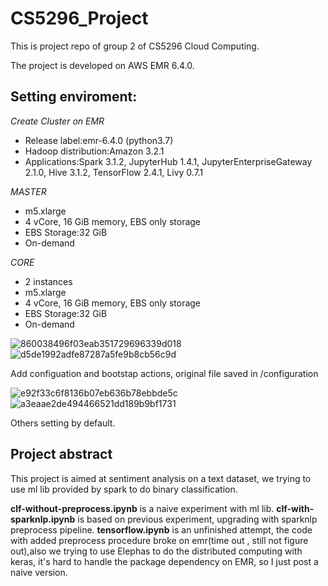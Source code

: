 # CS5296_Project
This is project repo of group 2 of CS5296 Cloud Computing.

The project is developed on AWS EMR 6.4.0.

## Setting enviroment:

*Create Cluster on EMR*
  - Release label:emr-6.4.0 (python3.7)
  - Hadoop distribution:Amazon 3.2.1
  - Applications:Spark 3.1.2, JupyterHub 1.4.1, JupyterEnterpriseGateway 2.1.0, Hive 3.1.2, TensorFlow 2.4.1, Livy 0.7.1
  
  
*MASTER*
- m5.xlarge
- 4 vCore, 16 GiB memory, EBS only storage
- EBS Storage:32 GiB
- On-demand
  

*CORE*
- 2 instances
- m5.xlarge
- 4 vCore, 16 GiB memory, EBS only storage
- EBS Storage:32 GiB
- On-demand

![860038496f03eab351729696339d018](https://user-images.githubusercontent.com/19788285/164482875-0457eabe-3345-4725-90c9-056256b0fb64.png)
![d5de1992adfe87287a5fe9b8cb56c9d](https://user-images.githubusercontent.com/19788285/164483001-c351cbe5-c18e-4ac6-a337-6680a2f4c22f.png)

Add configuation and bootstap actions, original file saved in /configuration

![e92f33c6f8136b07eb636b78ebbde5c](https://user-images.githubusercontent.com/19788285/164483025-e98d8854-f8ec-466b-a985-11f391b9143e.png)
![a3eaae2de494466521dd189b9bf1731](https://user-images.githubusercontent.com/19788285/164483058-1f532063-5d54-4ca3-be68-edba2d18358b.png)

Others setting by default.

## Project abstract

This project is aimed at sentiment analysis on a text dataset, we trying to use ml lib provided by spark to do binary classification.

**clf-without-preprocess.ipynb** is a naive experiment with ml lib.
**clf-with-sparknlp.ipynb** is based on previous experiment, upgrading with sparknlp preprocess pipeline.
**tensorflow.ipynb** is an unfinished attempt, the code with added preprocess procedure broke on emr(time out , still not figure out),also we trying to use Elephas to do the distributed computing with keras, it's hard to handle the package dependency on EMR, so I just post a naive version.
